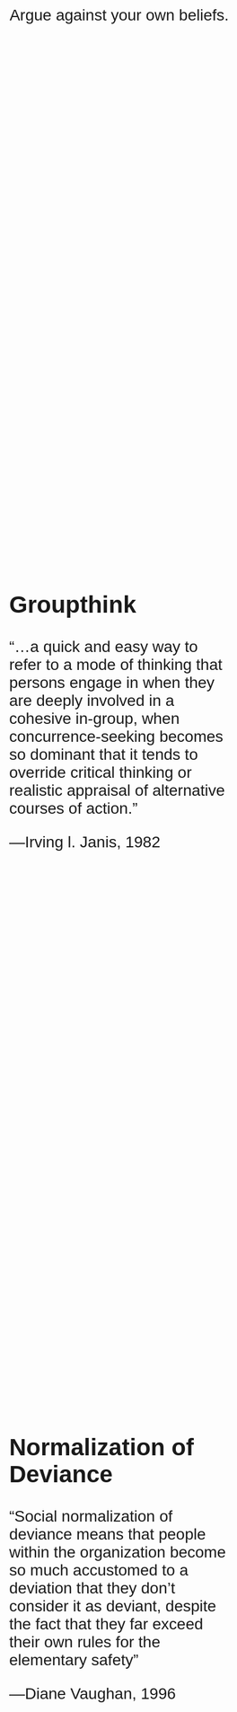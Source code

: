 <style>
body {
	font-family: sans-serif;
	display: grid;
	place-items: center;
	width: 100vw;
	height: 100vh;
	margin: 0px;
}
section {
	margin: 2em;
	font-size: 2em;
}
</style>

<script>
let currentSlide = 0;
function display(slide) {
	const sections = document.getElementsByTagName('section');
	currentSlide = Math.min(Math.max(slide, 0), sections.length - 1);
	Array.from(sections).forEach((section, index) => {
		section.style.display = index === currentSlide ? null : 'none';
	})
}
document.addEventListener('keydown', event => {
	if(event.key === 'ArrowRight' || 
		event.key === 'ArrowUp' ||
		event.key == ' ')
		display(currentSlide + 1);
    if(event.key === 'ArrowLeft' ||
		event.key === 'ArrowDown')
		display(currentSlide - 1);
});
document.addEventListener('click', event => display(currentSlide + 1));
document.addEventListener("DOMContentLoaded", () =>	display(0));
</script>

<script>
// recommended css: 

function toggleFullScreen() {
    if (document.fullscreenElement ||
        document.webkitFullscreenElement ||
        document.mozFullscreenElement ||
        document.msFullscreenElement) {
        (document.exitFullscreen ||
         document.webkitExitFullscreen ||
         document.mozCancelFullScreen ||
         document.msExitFullscreen).bind(document)();
    } else {
        (document.body.requestFullscreen ||
         document.body.webkitRequestFullscreen ||
         document.body.mozRequestFullScreen ||
         document.body.msRequestFullScreen).bind(document.body)();
    }
}
document.addEventListener('keydown', event => {
    if(event.key === 'f') toggleFullScreen();
})
</script>

<section>
Argue against your own beliefs.
</section>

<section>
<h1>Groupthink</h1>

“…a quick and easy way to refer to a mode of thinking that persons engage in
when they are deeply involved in a cohesive in-group, when concurrence-seeking
becomes so dominant that it tends to override critical thinking or realistic appraisal
of alternative courses of action.”

—Irving l. Janis, 1982
</section>

<section>

<h2>Normalization of Deviance</h2>

“Social normalization of deviance means that people within the organization
become so much accustomed to a deviation that they don’t consider it as deviant,
despite the fact that they far exceed their own rules for the elementary safety”

—Diane Vaughan, 1996
</section>
